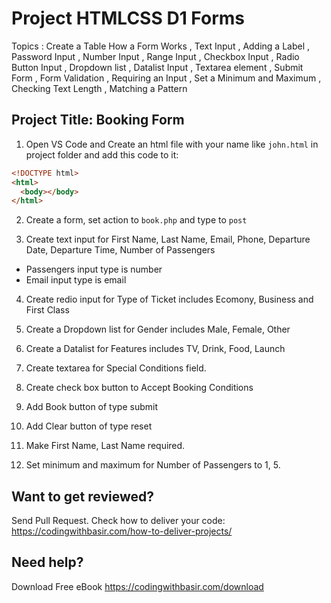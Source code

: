 # Project HTMLCSS D1 Forms

Topics : Create a Table
How a Form Works
, Text Input
, Adding a Label
, Password Input
, Number Input
, Range Input
, Checkbox Input
, Radio Button Input
, Dropdown list
, Datalist Input
, Textarea element
, Submit Form
, Form Validation
, Requiring an Input
, Set a Minimum and Maximum
, Checking Text Length
, Matching a Pattern

## Project Title: Booking Form

1. Open VS Code and Create an html file with your name like `john.html` in project folder and add this code to it:

```html
<!DOCTYPE html>
<html>
  <body></body>
</html>
```

2. Create a form, set action to `book.php` and type to `post`

3. Create text input for First Name, Last Name, Email, Phone, Departure Date, Departure Time, Number of Passengers

- Passengers input type is number
- Email input type is email

4. Create redio input for Type of Ticket includes Ecomony, Business and First Class

5. Create a Dropdown list for Gender includes Male, Female, Other

6. Create a Datalist for Features includes TV, Drink, Food, Launch

7. Create textarea for Special Conditions field.

8. Create check box button to Accept Booking Conditions

9. Add Book button of type submit

10. Add Clear button of type reset

11. Make First Name, Last Name required.

12. Set minimum and maximum for Number of Passengers to 1, 5.

## Want to get reviewed?

Send Pull Request. Check how to deliver your code: https://codingwithbasir.com/how-to-deliver-projects/

## Need help?

Download Free eBook https://codingwithbasir.com/download
